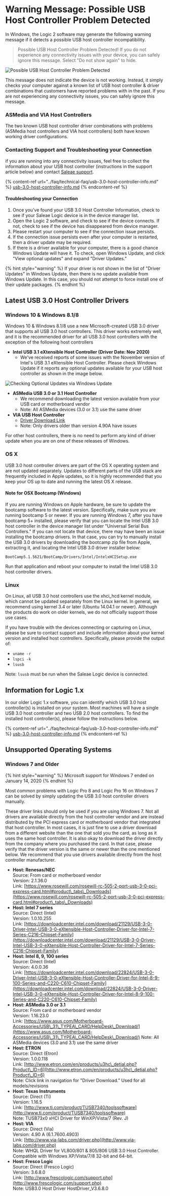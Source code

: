 # Warning Message: Possible USB Host Controller Problem Detected

In Windows, the Logic 2 software may generate the following warning message if it detects a possible USB host controller incompatibility.

> Possible USB Host Controller Problem Detected! If you do not experience any connectivity issues with your device, you can safely ignore this message. Select "Do not show again" to hide.

![Possible USB Host Controller Problem Detected](<../.gitbook/assets/screen-shot-2021-04-02-at-3.32.20-pm (1).png>)

This message does not indicate the device is not working. Instead, it simply checks your computer against a known list of USB host controller & driver combinations that customers have reported problems with in the past. If you are not experiencing any connectivity issues, you can safely ignore this message.

### ASMedia and VIA Host Controllers

The two known USB host controller driver combinations with problems (ASMedia host controllers and VIA host controllers) both have known working driver configurations.

### Contacting Support and Troubleshooting your Connection

if you are running into any connectivity issues, feel free to collect the information about your USB host controller (instructions in the support article below) and contact [Saleae support](https://contact.saleae.com/hc/en-us/requests/new).

{% content-ref url="../faq/technical-faq/usb-3.0-host-controller-info.md" %}
[usb-3.0-host-controller-info.md](../faq/technical-faq/usb-3.0-host-controller-info.md)
{% endcontent-ref %}

#### Troubleshooting your Connection

1. Once you've found your USB 3.0 Host Controller Information, check to see if your Saleae Logic device is in the device manager list.
2. Open the Logic 2 software, and check to see if the device connects. If not, check to see if the device has disappeared from device manager.
3. Please restart your computer to see if the connection issue persists.
4. If the connection issue persists even after your computer is restarted, then a driver update may be required.
5. If there is a driver available for your computer, there is a good chance Windows Update will have it. To check, open Windows Update, and click "View optional updates" and expand "Driver Updates."

{% hint style="warning" %}
If your driver is not shown in the list of "Driver Updates" in Windows Update, then there is no update available from Windows Update. In this case, you should not attempt to force install one of their update packages.
{% endhint %}

## Latest USB 3.0 Host Controller Drivers

### Windows 10 & Windows 8.1/8

Windows 10 & Windows 8.1/8 use a new Microsoft-created USB 3.0 driver that supports all USB 3.0 host controllers. This driver works extremely well, and it is the recommended driver for all USB 3.0 host controllers with the exception of the following host controllers

* **Intel USB 3.1 eXtensible Host Controller (Driver Date: Nov 2020)**
  * We've received reports of some issues with the November version of Intel's USB 3.1 eXtensible Host Controller. Please check Windows Update if it reports any optional updates available for your USB host controller as shown in the image below.

![Checking Optional Updates via Windows Update](https://saleae.zendesk.com/attachments/token/fcYxfgZC6hdieaYnpboSwoLk6/?name=Screen+Shot+2021-05-18+at+5.50.50+PM.png)

* **ASMedia USB 3.0 or 3.1 Host Controller**
  * We recommend downloading the latest version available from your USB card or motherboard vendor
  * Note: All ASMedia devices (3.0 or 3.1) use the same driver
* **VIA USB Host Controller**
  * [Driver Download Link](http://www.via-labs.com/driver.php)
  * Note: Only drivers older than version 4.90A have issues

For other host controllers, there is no need to perform any kind of driver update when you are on one of these releases of Windows.

### OS X

USB 3.0 host controller drivers are part of the OS X operating system and are not updated separately. Updates to different parts of the USB stack are frequently included in Apple updates, so it is highly recommended that you keep your OS up to date and running the latest OS X release.

#### Note for OSX Bootcamp (Windows)

If you are running Windows on Apple hardware, be sure to update the bootcamp software to the latest version. Specifically, make sure you are running bootcamp 5 or newer. If you are running Windows 7, after you have bootcamp 5+ installed, please verify that you can locate the Intel USB 3.0 host controller in the device manager list under "Universal Serial Bus Controllers." If you can not locate that device, there may have been an issue installing the bootcamp drivers. In that case, you can try to manually install the USB 3.0 drivers by downloading the bootcamp zip file from Apple, extracting it, and locating the Intel USB 3.0 driver installer below:

`BootCamp5.1.5621/BootCamp/Drivers/Intel/IntelxHCISetup.exe`

Run that application and reboot your computer to install the Intel USB 3.0 host controller drivers.

### Linux

On Linux, all USB 3.0 host controllers use the xhci\_hcd kernel module, which cannot be updated separately from the Linux kernel. In general, we recommend using kernel 3.4 or later (Ubuntu 14.04.1 or newer). Although the products do work on older kernels, we do not officially support those use cases.

If you have trouble with the devices connecting or capturing on Linux, please be sure to contact support and include information about your kernel version and installed host controllers. Specifically, please provide the output of:

* `uname -r`
* `lspci -k`
* `lsusb`

Note: `lsusb` must be run when the Saleae Logic device is connected.

## Information for Logic 1.x

In our older Logic 1.x software, you can identify which USB 3.0 host controller(s) is installed on your system. Most machines will have a single USB 3.0 host controller and two USB 2.0 host controllers. To find the installed host controller(s), please follow the instructions below.

{% content-ref url="../faq/technical-faq/usb-3.0-host-controller-info.md" %}
[usb-3.0-host-controller-info.md](../faq/technical-faq/usb-3.0-host-controller-info.md)
{% endcontent-ref %}

## Unsupported Operating Systems

### Windows 7 and Older

{% hint style="warning" %}
Microsoft support for Windows 7 ended on January 14, 2020
{% endhint %}

Most common problems with Logic Pro 8 and Logic Pro 16 on Windows 7 can be solved by simply updating the USB 3.0 host controller drivers manually.

These driver links should only be used if you are using Windows 7. Not all drivers are available directly from the host controller vendor and are instead distributed by the PCI express card or motherboard vendor that integrated that host controller. In most cases, it is just fine to use a driver download from a different website than the one that sold you the card, as long as it uses the same host controller. It is also okay to download the driver directly from the company where you purchased the card. In that case, please verify that the driver version is the same or newer than the one mentioned below. We recommend that you use drivers available directly from the host controller manufacturer.

* **Host: Renesas/NEC** \
  Source: From card or motherboard vendor \
  Version: 2.1.36.0 \
  Link: [https://www.rosewill.com/rosewill-rc-505-2-port-usb-3-0-pci-express-card.html#product\_tabs\_Downloads](https://www.rosewill.com/rosewill-rc-505-2-port-usb-3-0-pci-express-card.html#product\_tabs\_Downloads)
* **Host: Intel 7 series** \
  Source: Direct (Intel) \
  Version: 1.0.10.255 \
  Link: [https://downloadcenter.intel.com/download/21129/USB-3-0-Driver-Intel-USB-3-0-eXtensible-Host-Controller-Driver-for-Intel-7-Series-C216-Chipset-Family](https://downloadcenter.intel.com/download/21129/USB-3-0-Driver-Intel-USB-3-0-eXtensible-Host-Controller-Driver-for-Intel-7-Series-C216-Chipset-Family)
* **Host: Intel 8, 9, 100 series** \
  Source: Direct (Intel) \
  Version: 4.0.0.36 \
  Link: [https://downloadcenter.intel.com/download/22824/USB-3-0-Driver-Intel-USB-3-0-eXtensible-Host-Controller-Driver-for-Intel-8-9-100-Series-and-C220-C610-Chipset-Family](https://downloadcenter.intel.com/download/22824/USB-3-0-Driver-Intel-USB-3-0-eXtensible-Host-Controller-Driver-for-Intel-8-9-100-Series-and-C220-C610-Chipset-Family)
* **Host: ASMedia 3.0 or 3.1** \
  Source: From card or motherboard vendor \
  Version: 1.16.23.0 \
  Link: [https://www.asus.com/Motherboard-Accessories/USB\_31\_TYPEA\_CARD/HelpDesk\_Download/](https://www.asus.com/Motherboard-Accessories/USB\_31\_TYPEA\_CARD/HelpDesk\_Download/) Note: All ASMedia devices (3.0 and 3.1) use the same driver
* **Host: ETRON** \
  Source: Direct (Etron) \
  Version: 1.0.0.118 \
  Link: [http://www.etron.com/en/products/u3hc\_detial.php?Product\_ID=6](http://www.etron.com/en/products/u3hc\_detial.php?Product\_ID=6) \
  Note: Click link in navigation for "Driver Download." Used for all models/revisions
* **Host: Texas Instruments** \
  Source: Direct (Ti) \
  Version: 1.16.5 \
  Link: [http://www.ti.com/product/TUSB7340/toolssoftware](http://www.ti.com/product/TUSB7340/toolssoftware) \
  Note: TUSB73x0 xHCI Driver for WinXP/Vista/7 (Rev. J)
* **Host: VIA** \
  Source: Direct (Via) \
  Version: 4.90 A (6.1.7600.4903) \
  Link: [http://www.via-labs.com/driver.php](http://www.via-labs.com/driver.php) \
  Note: WHQL Driver for VL800/801 & 805/806 USB 3.0 Host Controller. Compatible with Windows XP/Vista/7/8 32-bit and 64-bit.
* **Host: Fresco Logic** \
  Source: Direct (Fresco Logic) \
  Version: 3.6.8.0 \
  Link: [http://www.frescologic.com/support.php](http://www.frescologic.com/support.php) \
  Note: USB3.0 Host Driver HostDriver\_V3.6.8.0
